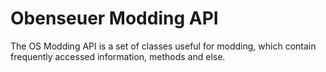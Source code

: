 # Obenseuer Modding API

The OS Modding API is a set of classes useful for modding, which contain frequently accessed information, methods and else.